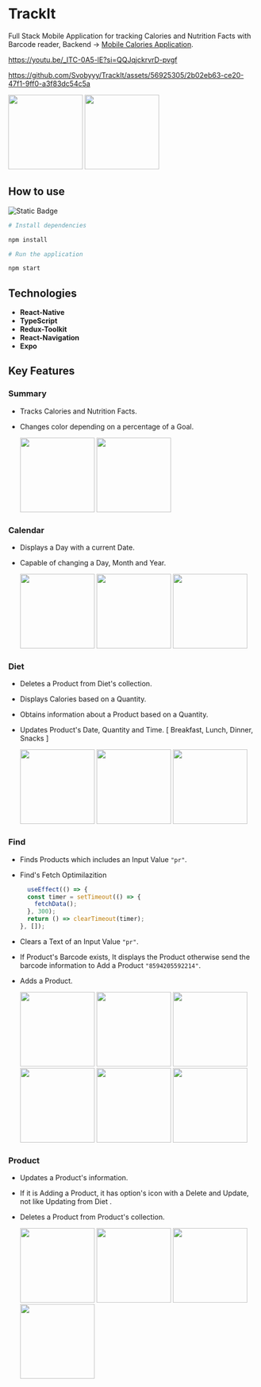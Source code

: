 # TrackIt

Full Stack Mobile Application for tracking Calories and Nutrition Facts with Barcode reader, Backend -> [Mobile Calories Application](https://github.com/Svobyyy/mobileBackEnd).

https://youtu.be/_ITC-0A5-lE?si=QQJqjckrvrD-pvgf

https://github.com/Svobyyy/TrackIt/assets/56925305/2b02eb63-ce20-47f1-9ff0-a3f83dc54c5a

  <img src="https://github.com/Svobyyy/CaloriesCounter/assets/56925305/df29ae61-24d7-4e55-a034-8a52ad8ac82b" width="150">
  <img src="https://github.com/Svobyyy/CaloriesCounter/assets/56925305/1dc29b19-373b-42bd-8428-e6a20727efd8" width="150">




## How to use 

![Static Badge](https://img.shields.io/badge/npm-red)

```bash 
# Install dependencies

npm install
```

```bash
# Run the application

npm start
```


## Technologies

- **React-Native** 
- **TypeScript** 
- **Redux-Toolkit** 
- **React-Navigation**
- **Expo**



## Key Features

### Summary

* Tracks Calories and Nutrition Facts.
* Changes color depending on a percentage of a Goal.

  <img src="https://github.com/Svobyyy/CaloriesCounter/assets/56925305/9d0854d4-eb1f-451a-b8dc-4405da9f87b7" width="150">
  <img src="https://github.com/Svobyyy/CaloriesCounter/assets/56925305/5925e3da-3507-449a-a0bd-0b847012cd08" width="150">

### Calendar

* Displays a Day with a current Date.
* Capable of changing a Day, Month and Year.


  <img src="https://github.com/Svobyyy/CaloriesCounter/assets/56925305/7a16ab7f-e5b4-4bb7-820b-b0352e3ee81b" width="150">
  <img src="https://github.com/Svobyyy/CaloriesCounter/assets/56925305/665fd276-cd0e-4b42-a44d-aecc686f9609" width="150">
  <img src="https://github.com/Svobyyy/CaloriesCounter/assets/56925305/07db8ad8-230a-4113-959a-00c413512081" width="150">



### Diet

* Deletes a Product from Diet's collection.
* Displays Calories based on a Quantity.
* Obtains information about a Product based on a Quantity.
* Updates Product's Date, Quantity and Time. [ Breakfast, Lunch, Dinner, Snacks ]

  <img src="https://github.com/Svobyyy/CaloriesCounter/assets/56925305/3a31cab2-5a6b-4807-a06c-de90b9d342ec" width="150">
  <img src="https://github.com/Svobyyy/CaloriesCounter/assets/56925305/552a6fab-9334-4f24-964b-097200562e36" width="150">
  <img src="https://github.com/Svobyyy/CaloriesCounter/assets/56925305/6b678c9b-e458-4226-9c10-f0b400d0d17c" width="150">

### Find

* Finds Products which includes an Input Value `"pr"`.
* Find's Fetch Optimilazition
  ```javascript
    useEffect(() => {
    const timer = setTimeout(() => {
      fetchData();
    }, 300);
    return () => clearTimeout(timer);
  }, []);
  ```
* Clears a Text of an Input Value `"pr"`.
* If Product's Barcode exists, It displays the Product otherwise send the barcode information to Add a Product `"8594205592214"`.
* Adds a Product.

  <img src="https://github.com/Svobyyy/CaloriesCounter/assets/56925305/81f18f33-aa88-416a-bbaa-7144179e43db" width="150">
  <img src="https://github.com/Svobyyy/CaloriesCounter/assets/56925305/bfdd3419-ea65-4cfe-92dd-0399dbeb3263" width="150">
  <img src="https://github.com/Svobyyy/CaloriesCounter/assets/56925305/df29ae61-24d7-4e55-a034-8a52ad8ac82b" width="150">
  <img src="https://github.com/Svobyyy/CaloriesCounter/assets/56925305/3bc21ded-f8b4-4b9b-8110-872e0b861dee" width="150">
  <img src="https://github.com/Svobyyy/CaloriesCounter/assets/56925305/1dc29b19-373b-42bd-8428-e6a20727efd8" width="150">
  <img src="https://github.com/Svobyyy/CaloriesCounter/assets/56925305/6d9c4338-02ee-493f-9ee3-3f231565c986" width="150">


### Product

* Updates a Product's information.
* If it is Adding a Product, it has option's icon with a Delete and Update, not like Updating from Diet .
* Deletes a Product from Product's collection.

  <img src="https://github.com/Svobyyy/CaloriesCounter/assets/56925305/cc30c682-0379-4147-90ed-854c0d8b732c" width="150">
  <img src="https://github.com/Svobyyy/CaloriesCounter/assets/56925305/e74ee2cc-a0ab-45fb-8f66-ed24e4479a4d" width="150">
  <img src="https://github.com/Svobyyy/CaloriesCounter/assets/56925305/71ab9d60-aa58-4d93-81bd-701c1fa24729" width="150">
  <img src="https://github.com/Svobyyy/CaloriesCounter/assets/56925305/4ce9b292-a186-43ab-baca-0e81fe8f845c" width="150">


